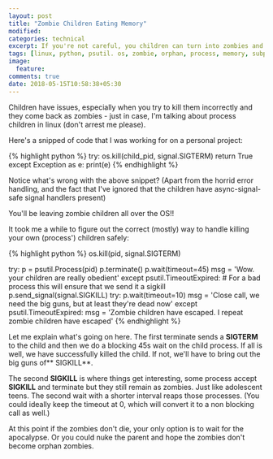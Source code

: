 ```yaml
---
layout: post
title: "Zombie Children Eating Memory"
modified:
categories: technical
excerpt: If you're not careful, you children can turn into zombies and eat your server
tags: [linux, python, psutil. os, zombie, orphan, process, memory, subprocess, child, wait, pid]
image:
  feature:
comments: true
date: 2018-05-15T10:58:38+05:30
---
```


Children have issues, especially when you try to kill them incorrectly and they come back as
zombies - just in case, I'm talking about process children in linux (don't arrest me please).

Here's a snipped of code that I was working for on a personal project:

{% highlight python %}
try:
    os.kill(child_pid, signal.SIGTERM)
    return True
except Exception as e:
    print(e)
{% endhighlight %}

Notice what's wrong with the above snippet? (Apart from the horrid error handling, and the fact that
I've ignored that the children have async-signal-safe signal handlers present)

You'll be leaving zombie children all over the OS!!

It took me a while to figure out the correct (mostly) way to handle killing your own (process')
children safely:

{% highlight python %}
os.kill(pid, signal.SIGTERM)

try:
    p = psutil.Process(pid)
    p.terminate()
    p.wait(timeout=45)
    msg = 'Wow. your children are really obedient'
except psutil.TimeoutExpired:
    # For a bad process this will ensure that we send it a sigkill
    p.send_signal(signal.SIGKILL)
    try:
        p.wait(timeout=10)
        msg = 'Close call, we need the big guns, but at least they're dead now'
    except psutil.TimeoutExpired:
        msg = 'Zombie children have escaped. I repeat zombie children have escaped'
{% endhighlight %}

Let me explain what's going on here. The first terminate sends a **SIGTERM** to the child and then we
do a blocking 45s wait on the child process. If all is well, we have successfully killed the child.
If not, we'll have to bring out the big guns of** SIGKILL**.

The second **SIGKILL** is where things get interesting, some process accept **SIGKILL** and terminate but
they still remain as zombies. Just like adolescent teens. The second wait with a shorter interval
reaps those processes. (You could ideally keep the timeout at 0, which will convert it to a non
blocking call as well.)

At this point if the zombies don't die, your only option is to wait for the apocalypse. Or you could
nuke the parent and hope the zombies don't become orphan zombies.
